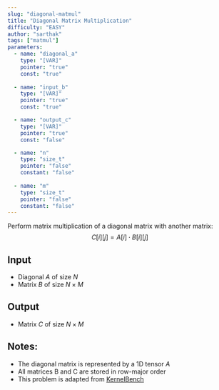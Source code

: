 ```yaml
---
slug: "diagonal-matmul"
title: "Diagonal Matrix Multiplication"
difficulty: "EASY"
author: "sarthak"
tags: ["matmul"]
parameters:
  - name: "diagonal_a"
    type: "[VAR]"
    pointer: "true"
    const: "true"
  
  - name: "input_b"
    type: "[VAR]"
    pointer: "true"
    const: "true"

  - name: "output_c" 
    type: "[VAR]"
    pointer: "true"
    const: "false"

  - name: "n"
    type: "size_t"
    pointer: "false"
    constant: "false"
    
  - name: "m" 
    type: "size_t"
    pointer: "false"
    constant: "false"
---
```


Perform matrix multiplication of a diagonal matrix with another matrix:
$$
C[i][j] = A[i] \cdot B[i][j]
$$

## Input
- Diagonal $A$ of size $N$
- Matrix $B$ of size $N \times M$

## Output
- Matrix $C$ of size $N \times M$

## Notes:
- The diagonal matrix is represented by a 1D tensor $A$
- All matrices $\text{B}$ and $\text{C}$ are stored in row-major order
- This problem is adapted from [KernelBench](https://github.com/ScalingIntelligence/KernelBench/blob/main/KernelBench/level1/12_Matmul_with_diagonal_matrices_.py)